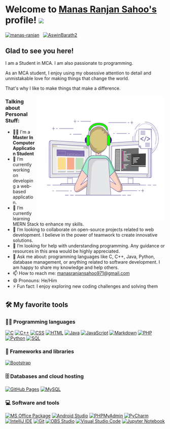 
<!--
**ManasRanjanSahoo11/ManasRanjanSahoo11** is a ✨ _special_ ✨ repository because its `README.md` (this file) appears on your GitHub profile.

Here are some ideas to get you started:

- 🔭 I’m currently working on ...
- 🌱 I’m currently learning ...
- 👯 I’m looking to collaborate on ...
- 🤔 I’m looking for help with ...
- 💬 Ask me about ...
- 📫 How to reach me: ...
- 😄 Pronouns: ...
- ⚡ Fun fact: ...
-->

# Welcome to [Manas Ranjan Sahoo's](https://github.com/ManasRanjanSahoo11/) profile! <a href="https://www.aswinbarath.me/"><img src="https://media.giphy.com/media/hvRJCLFzcasrR4ia7z/giphy.gif" width="25px"></a>

<a href="https://www.linkedin.com/in/manas-ranjan-sahoo13/" target="_blank"><img align="center" src="https://raw.githubusercontent.com/rahuldkjain/github-profile-readme-generator/master/src/images/icons/Social/linked-in-alt.svg" alt="manas-ranjan" height="30" width="40" /></a>
&nbsp;
<a href="https://twitter.com/Manas_Ranjan11" target="_blank"><img align="center" src="https://raw.githubusercontent.com/rahuldkjain/github-profile-readme-generator/master/src/images/icons/Social/twitter.svg" alt="AswinBarath2" height="30" width="40" /></a>
&nbsp;


## Glad to see you here! &nbsp;

I am a Student in MCA. I am also passionate to programming.

As an MCA student, I enjoy using my obsessive attention to detail and unmistakable love for making things that change the world.

That's why I like to make things that make a difference.

<img align="right" alt="GIF" src="https://raw.githubusercontent.com/AswinBarath/AswinBarath/master/coding.gif" width="408" height="390" />


### Talking about Personal Stuff:

- 👨‍🎓 I'm a **Master In Computer Application Student**
- 🔭 I’m currently working on developing a web-based application.
- 🌱 I’m currently learning MERN Stack to enhance my skills.
- 👯 I’m looking to collaborate on open-source projects related to web development. I believe in the power of teamwork to create innovative solutions.
- 🤔 I’m looking for help with understanding programming. Any guidance or resources in this area would be highly appreciated.
- 💬 Ask me about: programming languages like C, C++, Java, Python, database management, or anything related to software development. I am happy to share my knowledge and help others.
- 📫 How to reach me: manasranjansahoo971@gmail.com
- 😄 Pronouns: He/Him
- ⚡ Fun fact: I enjoy exploring new coding challenges and solving them

## 🛠️ My favorite tools

### 👨‍💻 Programming languages

<p>
    <a href="#"><img alt="C" src="https://custom-icon-badges.herokuapp.com/badge/C-03599C.svg?logo=c-in-hexagon&logoColor=white"></a>
    <a href="#"><img alt="C++" src="https://custom-icon-badges.herokuapp.com/badge/C++-9C033A.svg?logo=cpp2&logoColor=white"></a>
    <a href="#"><img alt="CSS" src="https://img.shields.io/badge/CSS-1572B6.svg?logo=css3&logoColor=white"></a>
    <a href="#"><img alt="HTML" src="https://img.shields.io/badge/HTML-E34F26.svg?logo=html5&logoColor=white"></a>
    <a href="#"><img alt="Java" src="https://img.shields.io/badge/Java-007396.svg?logo=java&logoColor=white"></a>
    <a href="#"><img alt="JavaScript" src="https://img.shields.io/badge/JavaScript-F7DF1E.svg?logo=javascript&logoColor=black"></a>
    <a href="#"><img alt="Markdown" src="https://img.shields.io/badge/Markdown-000000.svg?logo=markdown&logoColor=white"></a>
    <a href="#"><img alt="PHP" src="https://img.shields.io/badge/PHP-777BB4.svg?logo=php&logoColor=white"></a>
    <a href="#"><img alt="Python" src="https://img.shields.io/badge/Python-14354C.svg?logo=python&logoColor=white"></a>
    <a href="#"><img alt="SQL" src="https://custom-icon-badges.herokuapp.com/badge/SQL-025E8C.svg?logo=database&logoColor=white"></a>
</p>

### 🧰 Frameworks and libraries

<p>
    <a href="#"><img alt="Bootstrap" src="https://img.shields.io/badge/Bootstrap-7952B3.svg?logo=bootstrap&logoColor=white"></a>
</p>

### 🗄️ Databases and cloud hosting

<p>
    <a href="#"><img alt="GitHub Pages" src="https://img.shields.io/badge/GitHub%20Pages-327FC7.svg?logo=github&logoColor=white"></a>
    <a href="#"><img alt="MySQL" src="https://img.shields.io/badge/MySQL-00f.svg?logo=mysql&logoColor=white"></a>
</p>

### 💻 Software and tools

<p>
    <a href="#"><img alt="MS Office Package" src="https://img.shields.io/badge/MS%20Office%20Package-<COLOR>.svg?logo=microsoft-office&logoColor=white"></a>
    <a href="#"><img alt="Android Studio" src="https://img.shields.io/badge/Android%20Studio-3DDC84.svg?logo=android-studio&logoColor=white"></a>
    <a href="#"><img alt="PHPMyAdmin" src="https://img.shields.io/badge/PHPMyAdmin-8A9296.svg?logo=php&logoColor=white"></a>
    <a href="#"><img alt="PyCharm" src="https://img.shields.io/badge/PyCharm-4E8BF5.svg?logo=pycharm&logoColor=white"></a>
    <a href="#"> <img alt="IntelliJ IDE" src="https://img.shields.io/badge/IntelliJ%20IDE-E37100.svg?logo=intellij-idea&logoColor=white"></a>
    <a href="#"><img alt="Git" src="https://img.shields.io/badge/Git-F05033.svg?logo=git&logoColor=white"></a>
    <a href="#"><img alt="OBS Studio" src="https://img.shields.io/badge/-OBS%20Studio-302E31?logo=obs-studio&logoColor=white"></a>
    <a href="#"><img alt="Visual Studio Code" src="https://img.shields.io/badge/Visual%20Studio%20Code-0078d7.svg?logo=visual-studio-code&logoColor=white"></a>
    <a href="#"><img alt="Jupyter Notebook" src="https://img.shields.io/badge/Jupyter%20Notebook-F37626.svg?logo=jupyter&logoColor=white"></a>
</p>




